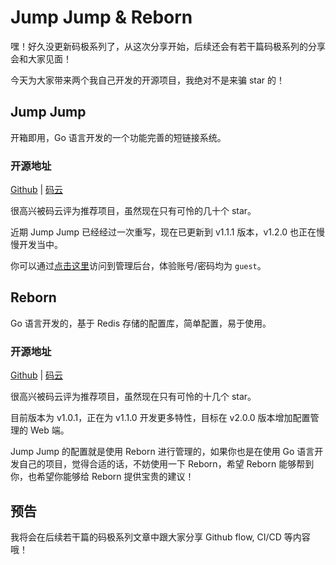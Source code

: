 # Jump Jump & Reborn

嘿！好久没更新码极系列了，从这次分享开始，后续还会有若干篇码极系列的分享会和大家见面！

今天为大家带来两个我自己开发的开源项目，我绝对不是来骗 star 的！

## Jump Jump

开箱即用，Go 语言开发的一个功能完善的短链接系统。

### 开源地址

[Github](https://github.com/jwma/jump-jump) | [码云](https://gitee.com/jwma/jump-jump)

很高兴被码云评为推荐项目，虽然现在只有可怜的几十个 star。

近期 Jump Jump 已经经过一次重写，现在已更新到 v1.1.1 版本，v1.2.0 也正在慢慢开发当中。

你可以通过[点击这里](http://anmuji.com/t/x18o)访问到管理后台，体验账号/密码均为 `guest`。

## Reborn

Go 语言开发的，基于 Redis 存储的配置库，简单配置，易于使用。

### 开源地址

[Github](https://github.com/jwma/reborn) | [码云](https://gitee.com/jwma/reborn)

很高兴被码云评为推荐项目，虽然现在只有可怜的十几个 star。

目前版本为 v1.0.1，正在为 v1.1.0 开发更多特性，目标在 v2.0.0 版本增加配置管理的 Web 端。

Jump Jump 的配置就是使用 Reborn 进行管理的，如果你也是在使用 Go 语言开发自己的项目，觉得合适的话，不妨使用一下 Reborn，希望 Reborn 能够帮到你，也希望你能够给 Reborn 提供宝贵的建议！

## 预告

我将会在后续若干篇的码极系列文章中跟大家分享 Github flow, CI/CD 等内容哦！